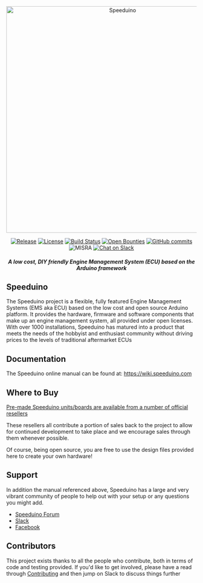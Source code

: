 <div align="center">

<img src="https://github.com/speeduino/wiki.js/raw/master/img/Speeduino%20logo_med.png" alt="Speeduino" width="600" />

[![Release](https://img.shields.io/github/release/noisymime/speeduino.svg)](https://github.com/noisymime/speeduino/releases/latest)
[![License](https://img.shields.io/badge/license-GPLv3-blue.svg)](https://github.com/noisymime/speeduino/blob/master/LICENSE)
[![Build Status](https://img.shields.io/travis/noisymime/speeduino.svg)](https://travis-ci.org/noisymime/speeduino/)
[![Open Bounties](https://img.shields.io/bountysource/team/speeduino/activity.svg)](https://www.bountysource.com/teams/speeduino)
[![GitHub commits](https://img.shields.io/github/commits-since/noisymime/speeduino/202002.svg)](https://github.com/noisymime/speeduino/compare/202002...master)
![MISRA](https://img.shields.io/azure-devops/tests/speeduino/Speeduino/1?label=MISRA&passed_label=warnings&failed_label=violations)
[![Chat on Slack](https://img.shields.io/badge/slack-speeduino-CC2B5E.svg?style=flat&logo=slack)](https://speeduino.com/home/community/slack)

##### A low cost, DIY friendly Engine Management System (ECU) based on the Arduino framework
</div>


## Speeduino
The Speeduino project is a flexible, fully featured Engine Management Systems (EMS aka ECU) based on the low cost and open source Arduino platform. It provides the hardware, firmware and software components that make up an engine management system, all provided under open licenses. With over 1000 installations, Speeduino has matured into a product that meets the needs of the hobbyist and enthusiast community without driving prices to the levels of traditional aftermarket ECUs

## Documentation
The Speeduino online manual can be found at: https://wiki.speeduino.com

## Where to Buy
[Pre-made Speeduino units/boards are available from a number of official resellers](https://speeduino.com/home/where-to-buy)

These resellers all contribute a portion of sales back to the project to allow for continued development to take place and we encourage sales through them whenever possible. 
 
Of course, being open source, you are free to use the design files provided here to create your own hardware! 

## Support
In addition the manual referenced above, Speeduino has a large and very vibrant community of people to help out with your setup or any questions you might add. 

* [Speeduino Forum](https://speeduino.com/forum) 
* [Slack](https://speeduino.com/home/community/slack)
* [Facebook](https://www.facebook.com/groups/191918764521976/)

## Contributors

This project exists thanks to all the people who contribute, both in terms of code and testing provided. If you'd like to get involved, please have a read through [Contributing](contributing.md) and then jump on Slack to discuss things further

